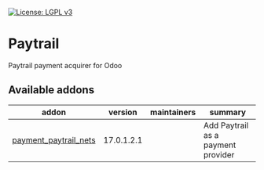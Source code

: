 [![License: LGPL v3](https://img.shields.io/badge/License-LGPL%20v3-blue.svg)](https://www.gnu.org/licenses/lgpl-3.0)

Paytrail
========
Paytrail payment acquirer for Odoo

[//]: # (addons)

Available addons
----------------
addon | version | maintainers | summary
--- | --- | --- | ---
[payment_paytrail_nets](payment_paytrail_nets/) | 17.0.1.2.1 |  | Add Paytrail as a payment provider

[//]: # (end addons)
